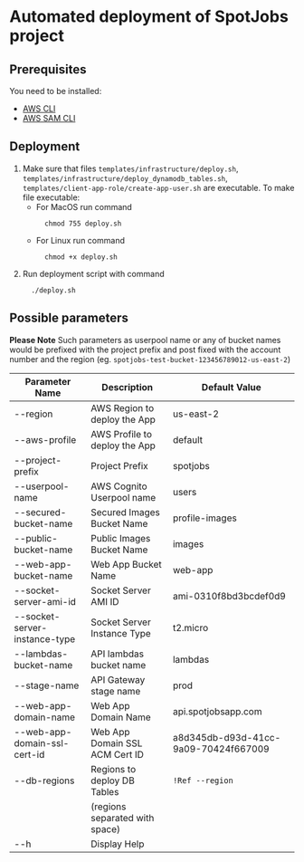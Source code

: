 # Automated deployment of SpotJobs project

## Prerequisites

You need to be installed:

- [AWS CLI](https://aws.amazon.com/cli/)
- [AWS SAM CLI](https://docs.aws.amazon.com/serverless-application-model/latest/developerguide/serverless-sam-cli-install.htm)

## Deployment

1. Make sure that files `templates/infrastructure/deploy.sh`, `templates/infrastructure/deploy_dynamodb_tables.sh`, `templates/client-app-role/create-app-user.sh` are executable.
  To make file executable:
   - For MacOS run command
     ```
       chmod 755 deploy.sh
     ```
   - For Linux run command
     ```
       chmod +x deploy.sh
     ```
2. Run deployment script with command
   ```
     ./deploy.sh
   ```

## Possible parameters

**Please Note**
Such parameters as userpool name or any of bucket names would be prefixed with the project prefix and post fixed with the account number and the region (eg. `spotjobs-test-bucket-123456789012-us-east-2`)

| Parameter Name                | Description                    | Default Value                        |
| ----------------------------- | ------------------------------ | ------------------------------------ |
| --region                      | AWS Region to deploy the App   | us-east-2                            |
| --aws-profile                 | AWS Profile to deploy the App  | default                              |
| --project-prefix              | Project Prefix                 | spotjobs                             |
| --userpool-name               | AWS Cognito Userpool name      | users                                |
| --secured-bucket-name         | Secured Images Bucket Name     | profile-images                       |
| --public-bucket-name          | Public Images Bucket Name      | images                               |
| --web-app-bucket-name         | Web App Bucket Name            | web-app                              |
| --socket-server-ami-id        | Socket Server AMI ID           | ami-0310f8bd3bcdef0d9                |
| --socket-server-instance-type | Socket Server Instance Type    | t2.micro                             |
| --lambdas-bucket-name         | API lambdas bucket name        | lambdas                              |
| --stage-name                  | API Gateway stage name         | prod                                 |
| --web-app-domain-name         | Web App Domain Name            | api.spotjobsapp.com                      |
| --web-app-domain-ssl-cert-id  | Web App Domain SSL ACM Cert ID | a8d345db-d93d-41cc-9a09-70424f667009 |
| --db-regions                  | Regions to deploy DB Tables    | `!Ref --region`                      |
|                               | (regions separated with space) |                                      |
| --h                           | Display Help                   |                                      |
